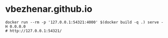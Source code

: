 # vbezhenar.github.io

```
docker run --rm -p '127.0.0.1:54321:4000' $(docker build -q .) serve -H 0.0.0.0
# http://127.0.0.1:54321/
```
